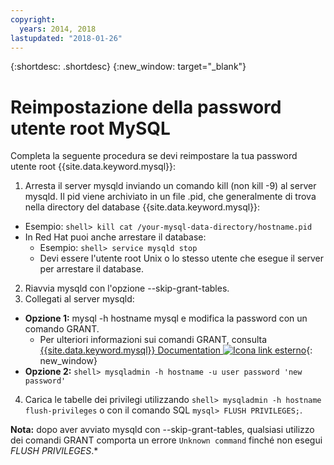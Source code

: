 ```yaml
---
copyright:
  years: 2014, 2018
lastupdated: "2018-01-26"
---
```


{:shortdesc: .shortdesc}
{:new_window: target="_blank"}

# Reimpostazione della password utente root MySQL

Completa la seguente procedura se devi reimpostare la tua password utente root {{site.data.keyword.mysql}}:

1. Arresta il server mysqld inviando un comando kill (non kill -9) al server mysqld. Il pid viene archiviato in un file .pid, che generalmente di trova nella directory del database {{site.data.keyword.mysql}}:
  * Esempio: `shell> kill cat /your-mysql-data-directory/hostname.pid`
  * In Red Hat puoi anche arrestare il database:
    * Esempio: `shell> service mysqld stop`
    * Devi essere l'utente root Unix o lo stesso utente che esegue il server per arrestare il database.
2. Riavvia mysqld con l'opzione --skip-grant-tables.
3. Collegati al server mysqld:
  * **Opzione 1:** mysql -h hostname mysql e modifica la password con un comando GRANT.
    * Per ulteriori informazioni sui comandi GRANT, consulta [{{site.data.keyword.mysql}} Documentation ![Icona link esterno](../../icons/launch-glyph.svg "Icona link esterno")](http://www.mysql.com/doc/G/R/GRANT.html){: new_window}
  * **Opzione 2:** `shell> mysqladmin -h hostname -u user password 'new password'`
4. Carica le tabelle dei privilegi utilizzando `shell> mysqladmin -h hostname flush-privileges` o con il comando SQL `mysql> FLUSH PRIVILEGES;`.


**Nota:** dopo aver avviato mysqld con --skip-grant-tables, qualsiasi utilizzo dei comandi GRANT comporta un errore `Unknown command` finché non esegui _FLUSH PRIVILEGES_.*
